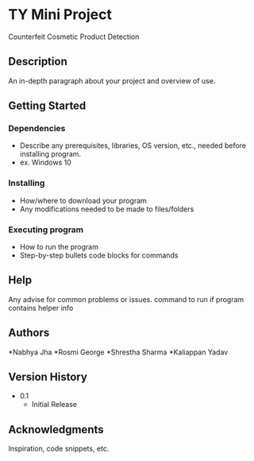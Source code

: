 # TY Mini Project

Counterfeit Cosmetic Product Detection

## Description

An in-depth paragraph about your project and overview of use.

## Getting Started

### Dependencies

* Describe any prerequisites, libraries, OS version, etc., needed before installing program.
* ex. Windows 10

### Installing

* How/where to download your program
* Any modifications needed to be made to files/folders

### Executing program

* How to run the program
* Step-by-step bullets
code blocks for commands


## Help

Any advise for common problems or issues.
command to run if program contains helper info


## Authors

*Nabhya Jha
*Rosmi George
*Shrestha Sharma
*Kaliappan Yadav


## Version History

* 0.1
    * Initial Release

## Acknowledgments

Inspiration, code snippets, etc.
